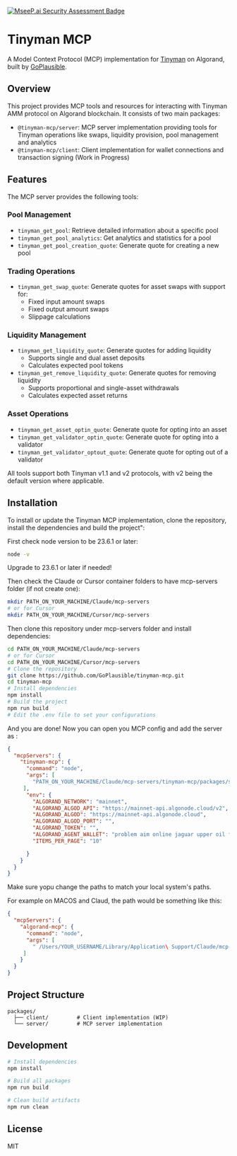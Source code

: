 [![MseeP.ai Security Assessment Badge](https://mseep.net/pr/goplausible-tinyman-mcp-badge.png)](https://mseep.ai/app/goplausible-tinyman-mcp)

# Tinyman MCP

A Model Context Protocol (MCP) implementation for [Tinyman](https://tinyman.org) on Algorand, built by [GoPlausible](https://github.com/GoPlausible).

## Overview

This project provides MCP tools and resources for interacting with Tinyman AMM protocol on Algorand blockchain. It consists of two main packages:

- `@tinyman-mcp/server`: MCP server implementation providing tools for Tinyman operations like swaps, liquidity provision, pool management and analytics
- `@tinyman-mcp/client`: Client implementation for wallet connections and transaction signing (Work in Progress)

## Features

The MCP server provides the following tools:

### Pool Management
- `tinyman_get_pool`: Retrieve detailed information about a specific pool
- `tinyman_get_pool_analytics`: Get analytics and statistics for a pool
- `tinyman_get_pool_creation_quote`: Generate quote for creating a new pool

### Trading Operations
- `tinyman_get_swap_quote`: Generate quotes for asset swaps with support for:
  - Fixed input amount swaps
  - Fixed output amount swaps
  - Slippage calculations

### Liquidity Management
- `tinyman_get_liquidity_quote`: Generate quotes for adding liquidity
  - Supports single and dual asset deposits
  - Calculates expected pool tokens
- `tinyman_get_remove_liquidity_quote`: Generate quotes for removing liquidity
  - Supports proportional and single-asset withdrawals
  - Calculates expected asset returns

### Asset Operations
- `tinyman_get_asset_optin_quote`: Generate quote for opting into an asset
- `tinyman_get_validator_optin_quote`: Generate quote for opting into a validator
- `tinyman_get_validator_optout_quote`: Generate quote for opting out of a validator

All tools support both Tinyman v1.1 and v2 protocols, with v2 being the default version where applicable.

## Installation

To install or update the Tinyman MCP implementation, clone the repository, install the dependencies and build the project":

First check node version to be 23.6.1 or later:
```bash
node -v
```

Upgrade to 23.6.1 or later if needed!

Then check the Claude or Cursor container folders to have mcp-servers folder (if not create one):
```bash
mkdir PATH_ON_YOUR_MACHINE/Claude/mcp-servers
# or for Cursor 
mkdir PATH_ON_YOUR_MACHINE/Cursor/mcp-servers
```
Then clone this repository under mcp-servers folder and install dependencies:

```bash
cd PATH_ON_YOUR_MACHINE/Claude/mcp-servers
# or for Cursor 
cd PATH_ON_YOUR_MACHINE/Cursor/mcp-servers
# Clone the repository
git clone https://github.com/GoPlausible/tinyman-mcp.git
cd tinyman-mcp
# Install dependencies
npm install
# Build the project
npm run build
# Edit the .env file to set your configurations
```
And you are done! Now you can open you MCP config and add the server as :

```json
{
  "mcpServers": {
    "tinyman-mcp": {
      "command": "node",
      "args": [
        "PATH_ON_YOUR_MACHINE/Claude/mcp-servers/tinyman-mcp/packages/server/dist/index.js"
     ],
      "env": {
        "ALGORAND_NETWORK": "mainnet",
        "ALGORAND_ALGOD_API": "https://mainnet-api.algonode.cloud/v2",
        "ALGORAND_ALGOD": "https://mainnet-api.algonode.cloud",
        "ALGORAND_ALGOD_PORT": "",
        "ALGORAND_TOKEN": "",
        "ALGORAND_AGENT_WALLET": "problem aim online jaguar upper oil flight stumble mystery aerobic toy avoid file tomato moment exclude witness guard lab opera crunch noodle dune abandon broccoli",
        "ITEMS_PER_PAGE": "10"

      }
    }
  }
}
```
Make sure yopu change the paths to match your local system's paths.

For example on MACOS and Claud, the path would be something like this:

```json
{
  "mcpServers": {
    "algorand-mcp": {
      "command": "node",
      "args": [
        " /Users/YOUR_USERNAME/Library/Application\ Support/Claude/mcp-servers/tinyman-mcp/packages/server/dist/index.js"
     ]
    }
  }
}
```

## Project Structure

```
packages/
  ├── client/         # Client implementation (WIP)
  └── server/         # MCP server implementation
```

## Development

```bash
# Install dependencies
npm install

# Build all packages
npm run build

# Clean build artifacts
npm run clean
```

## License

MIT
